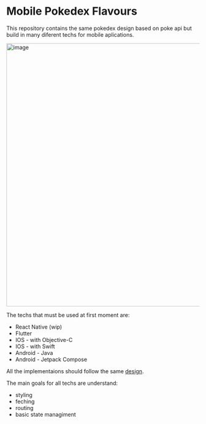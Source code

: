 # Mobile Pokedex Flavours

This repository contains the same pokedex design based on poke api but build in many diferent techs for mobile aplications.

<img width="688" alt="image" src="https://github.com/thalesgelinger/mobile-pokedex-flavours/assets/55005400/b191f133-e354-4a5c-81b7-fcf52a9f3940">


The techs that must be used at first moment are:
 - React Native (wip)
 - Flutter
 - IOS - with Objective-C
 - IOS - with Swift
 - Android - Java
 - Android - Jetpack Compose

All the implementaions should follow the same [design](https://www.figma.com/file/fxFTh7OMH1eQQUdpXCeqKy/Pok%C3%A9dex-(Community)?type=design&node-id=913%3A239&t=DkXBwl6vWtQFQRiR-1).

The main goals for all techs are understand:
  -  styling
  -  feching
  -  routing
  -  basic state managiment
